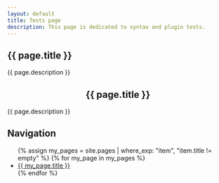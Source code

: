 ```yaml
---
layout: default
title: Tests page
description: This page is dedicated to syntax and plugin tests.
---
```


<!-- Markdown section using YAML title -->
## {{ page.title }}

{{ page.description }}

<!-- HTML section using YAML title for THC -->
<div style="text-align:center"><h2>{{ page.title }}</h2></div>
<p>{{ page.description }}</p>

## Navigation

<!-- Navigation tests -->
<nav>
    <ul>
        {% assign my_pages = site.pages | where_exp: "item", "item.title != empty" %}
        {% for my_page in my_pages %}
            <li>
                <a href="{{ my_page.url }}">{{ my_page.title }}</a>
            </li>
        {% endfor %}
    </ul>
</nav>
